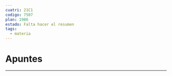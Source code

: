 ```yaml
---
cuatri: 21C1
codigo: 7507
plan: 1986
estado: Falta hacer el resumen
tags:
  - materia
---
```

# Apuntes 
---
